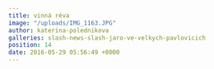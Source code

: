 ```yaml
---
title: vinná réva
image: "/uploads/IMG_1163.JPG"
author: katerina-polednikova
galleries: slash-news-slash-jaro-ve-velkych-pavlovicich
position: 14
date: 2016-05-29 05:56:49 +0000
---
```

